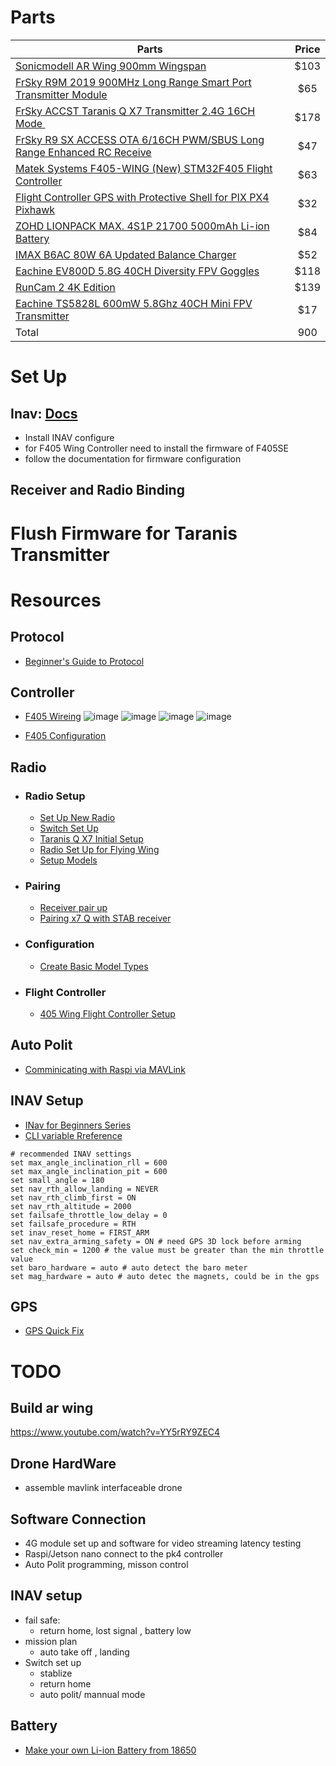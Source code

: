 # Parts

| Parts | Price | 
|----------|:-------------:|
| [Sonicmodell AR Wing 900mm Wingspan](https://www.banggood.com/Sonicmodell-AR-Wing-900mm-Wingspan-EPP-FPV-Flywing-RC-Airplane-PNP-p-1175539.html?akmClientCountry=AU&cur_warehouse=AU) | $103 |
| [FrSky R9M 2019 900MHz Long Range Smart Port Transmitter Module](https://www.banggood.com/FrSky-R9M-2019-900MHz-Long-Range-Smart-Port-Transmitter-Module-Support-Telemetry-Compatible-R9-Series-p-1464625.html?akmClientCountry=AU&cur_warehouse=CN)| $65 |
| [FrSky ACCST Taranis Q X7 Transmitter 2.4G 16CH Mode ](https://www.banggood.com/FrSky-ACCST-Taranis-Q-X7-Transmitter-2_4G-16CH-Mode-2-White-Black-International-Version-for-RC-Drone-p-1196246.html?akmClientCountry=AU&cur_warehouse=GWTR&ID=224)| $178|
| [FrSky R9 SX ACCESS OTA 6/16CH PWM/SBUS Long Range Enhanced RC Receive](https://www.banggood.com/FrSky-R9-SX-ACCESS-OTA-6-or-16CH-PWM-or-SBUS-Long-Range-Enhanced-RC-Receiver-Support-S_Port-or-F_Port-for-RC-Drone-p-1675671.html?akmClientCountry=AU&cur_warehouse=CN&ID=6135496)| $47|
|[Matek Systems F405-WING (New) STM32F405 Flight Controller ](https://www.banggood.com/Matek-Systems-F405-WING-(New)-STM32F405-Flight-Controller-Built-in-OSD-for-RC-Airplane-Fixed-Wing-p-1292190.html?rmmds=myorder&cur_warehouse=AU)| $63|
|[Flight Controller GPS with Protective Shell for PIX PX4 Pixhawk](https://www.banggood.com/Flight-Controller-GPS-with-Protective-Shell-for-PIX-PX4-Pixhawk-p-1005394.html?akmClientCountry=AU&p=IL29032695671201509S&cur_warehouse=CN)| $32 |
|[ZOHD LIONPACK MAX. 4S1P 21700 5000mAh Li-ion Battery](https://www.banggood.com/ZOHD-LIONPACK-MAX_-4S1P-21700-5000mAh-Li-ion-Battery-for-Long-Range-FPV-Sonicmodell-AR-Wing-or-Sonicmodell-AR-Wing-Pro-or-ZOHD-Nano-Tal0n-EVO-RC-Airplane-RC-Airplanes-Aerial-Survey-p-1719275.html?akmClientCountry=AU&cur_warehouse=CN)| $84|
|[IMAX B6AC 80W 6A Updated Balance Charger](https://www.banggood.com/IMAX-B6AC-80W-6A-Updated-Balance-Charger-Discharge-for-Lipo-or-Li-ion-or-LiFe-or-NiMh-Battery-p-1497293.html?rmmds=myorder&cur_warehouse=AU&ID=47759) | $52|
|[Eachine EV800D 5.8G 40CH Diversity FPV Goggles](https://www.banggood.com/Eachine-EV800D-5_8G-40CH-Diversity-FPV-Goggles-5-Inch-800+480-Video-Headset-HD-DVR-Build-in-Battery-p-1180354.html?cur_warehouse=USA&ID=532490&rmmds=search) | $118|
|[RunCam 2 4K Edition](https://www.banggood.com/RunCam-2-4K-Edition-HD-Recording-155-Degree-Wide-Angle-WiFi-FPV-Camera-49g-With-Replaceable-Battery-For-RC-Drone-Airplane-p-1686646.html?rmmds=myorder&cur_warehouse=CN)| $139|
|[Eachine TS5828L 600mW 5.8Ghz 40CH Mini FPV Transmitter](https://www.banggood.com/Eachine-TS5828L-600mW-5_8Ghz-40CH-Mini-FPV-Transmitter-VTX-with-LED-Display-For-Tiny-RC-Drone-p-1058136.html?rmmds=myorder&cur_warehouse=CN)| $17|
| Total| 900|

# Set Up
## Inav: [Docs](https://github.com/iNavFlight/inav/wiki)
* Install INAV configure
* for F405 Wing Controller need to install the firmware of F405SE
* follow the documentation for firmware configuration

## Receiver and Radio Binding
# Flush Firmware for Taranis Transmitter
# Resources
## Protocol
* [Beginner's Guide to Protocol](https://www.rcgroups.com/forums/showthread.php?2301242-The-Beginners-Guide-to-RC-Protocols)
## Controller
* [F405 Wireing](https://www.youtube.com/watch?v=b4HJjVjH1ac)
![image](image/wire1.png)
![image](image/wire2.png)
![image](image/wire3.png)
![image](image/BN880_gps.png)

* [F405 Configuration](https://www.youtube.com/watch?v=K3Yj9CxQj7E)

## Radio 
* ### Radio Setup
  * [Set Up New Radio](https://www.youtube.com/watch?v=YD3ojhwVmrI&list=RDCMUCp1vASX-fg959vRc1xowqpw&start_radio=1)
  * [Switch Set Up](https://www.youtube.com/watch?v=R51UjP8t6BU)
  * [Taranis Q X7 Initial Setup](https://www.youtube.com/watch?v=zA4-Cy2q2-A)
  * [Radio Set Up for Flying Wing](https://www.youtube.com/watch?v=mbwAZPKdS4s)
  * [Setup Models](https://www.youtube.com/watch?v=NIR85KOqIAo&t=29s)
* ### Pairing
  * [Receiver pair up](https://www.youtube.com/watch?v=a2025h5vmpg)
  * [Pairing x7 Q with STAB receiver](https://www.youtube.com/watch?v=XvY_LK9wGEw&t=1675s)
* ### Configuration
  * [Create Basic Model Types](https://www.youtube.com/watch?v=NIR85KOqIAo)
* ### Flight Controller
  * [405 Wing Flight Controller Setup](https://youtu.be/K3Yj9CxQj7E)

## Auto Polit
* [Comminicating with Raspi via MAVLink](https://ardupilot.org/dev/docs/raspberry-pi-via-mavlink.html)

## INAV Setup
* [INav for Beginners Series](https://www.youtube.com/watch?v=z5oEBNXVujU)
* [CLI variable Rreference](https://github.com/iNavFlight/inav/blob/master/docs/Settings.md)
```shell 
# recommended INAV settings
set max_angle_inclination_rll = 600
set max_angle_inclination_pit = 600
set small_angle = 180
set nav_rth_allow_landing = NEVER
set nav_rth_climb_first = ON
set nav_rth_altitude = 2000
set failsafe_throttle_low_delay = 0
set failsafe_procedure = RTH 
set inav_reset_home = FIRST_ARM
set nav_extra_arming_safety = ON # need GPS 3D lock before arming
set check_min = 1200 # the value must be greater than the min throttle value
set baro_hardware = auto # auto detect the baro meter
set mag_hardware = auto # auto detec the magnets, could be in the gps
```

## GPS
* [GPS Quick Fix](https://www.youtube.com/watch?v=k2bZmDdXCso)


# TODO
## Build ar wing
https://www.youtube.com/watch?v=YY5rRY9ZEC4
## Drone HardWare
* assemble mavlink interfaceable drone 

## Software Connection
* 4G module set up and software for video streaming latency testing
* Raspi/Jetson nano connect to the pk4 controller 
* Auto Polit programming, misson control 

## INAV setup
* fail safe:
  * return home, lost signal , battery low
* mission plan
  * auto take off , landing
* Switch set up
  * stablize
  * return home
  * auto polit/ mannual mode

## Battery
* [Make your own Li-ion Battery from 18650](https://www.youtube.com/watch?v=u8EkRS_c3MM)





